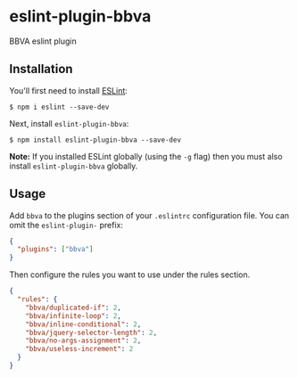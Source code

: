 # eslint-plugin-bbva

BBVA eslint plugin

## Installation

You'll first need to install [ESLint](http://eslint.org):

```
$ npm i eslint --save-dev
```

Next, install `eslint-plugin-bbva`:

```
$ npm install eslint-plugin-bbva --save-dev
```

**Note:** If you installed ESLint globally (using the `-g` flag) then you must also install `eslint-plugin-bbva` globally.

## Usage

Add `bbva` to the plugins section of your `.eslintrc` configuration file. You can omit the `eslint-plugin-` prefix:

```json
{
  "plugins": ["bbva"]
}
```

Then configure the rules you want to use under the rules section.

```json
{
  "rules": {
    "bbva/duplicated-if": 2,
    "bbva/infinite-loop": 2,
    "bbva/inline-conditional": 2,
    "bbva/jquery-selector-length": 2,
    "bbva/no-args-assignment": 2,
    "bbva/useless-increment": 2
  }
}
```
